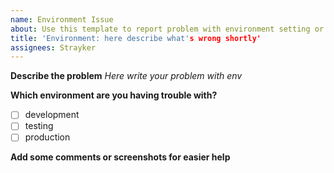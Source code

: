 ```yaml
---
name: Environment Issue
about: Use this template to report problem with environment setting or installation
title: 'Environment: here describe what's wrong shortly'
assignees: Strayker
---
```


**Describe the problem**
_Here write your problem with env_

**Which environment are you having trouble with?**
- [ ] development
- [ ] testing
- [ ] production

**Add some comments or screenshots for easier help** 
